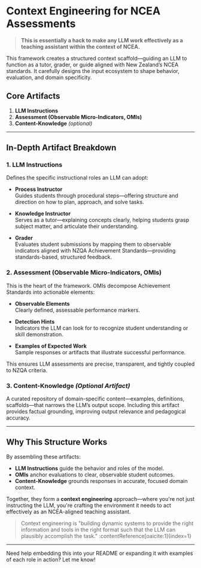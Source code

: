 # Context Engineering for NCEA Assessments

> **This is essentially a hack to make any LLM work effectively as a teaching assistant within the context of NCEA.**

This framework creates a structured context scaffold—guiding an LLM to function as a tutor, grader, or guide aligned with New Zealand’s NCEA standards. It carefully designs the input ecosystem to shape behavior, evaluation, and domain specificity.

## Core Artifacts

1. **LLM Instructions**  
2. **Assessment (Observable Micro-Indicators, OMIs)**  
3. **Content-Knowledge** *(optional)*

---

## In-Depth Artifact Breakdown

### 1. LLM Instructions  
Defines the specific instructional roles an LLM can adopt:

- **Process Instructor**  
  Guides students through procedural steps—offering structure and direction on how to plan, approach, and solve tasks.

- **Knowledge Instructor**  
  Serves as a tutor—explaining concepts clearly, helping students grasp subject matter, and articulate their understanding.

- **Grader**  
  Evaluates student submissions by mapping them to observable indicators aligned with NZQA Achievement Standards—providing standards-based, structured feedback.

### 2. Assessment (Observable Micro-Indicators, OMIs)  
This is the heart of the framework. OMIs decompose Achievement Standards into actionable elements:

- **Observable Elements**  
  Clearly defined, assessable performance markers.

- **Detection Hints**  
  Indicators the LLM can look for to recognize student understanding or skill demonstration.

- **Examples of Expected Work**  
  Sample responses or artifacts that illustrate successful performance.

This ensures LLM assessments are precise, transparent, and tightly coupled to NZQA criteria.

### 3. Content-Knowledge *(Optional Artifact)*  
A curated repository of domain-specific content—examples, definitions, scaffolds—that narrows the LLM’s output scope. Including this artifact provides factual grounding, improving output relevance and pedagogical accuracy.

---

## Why This Structure Works

By assembling these artifacts:

- **LLM Instructions** guide the behavior and roles of the model.
- **OMIs** anchor evaluations to clear, observable student outcomes.
- **Content-Knowledge** grounds responses in accurate, focused domain context.

Together, they form a **context engineering** approach—where you're not just instructing the LLM, you're crafting the environment it needs to act effectively as an NCEA-aligned teaching assistant.

> Context engineering is "building dynamic systems to provide the right information and tools in the right format such that the LLM can plausibly accomplish the task." :contentReference[oaicite:1]{index=1}

---

Need help embedding this into your README or expanding it with examples of each role in action? Let me know!
